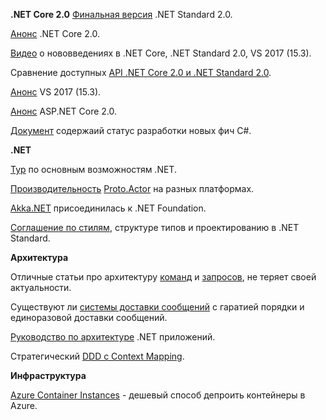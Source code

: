 **.NET Core 2.0**
[Финальная версия](https://github.com/dotnet/announcements/issues/24) .NET Standard 2.0.

[Анонс](https://blogs.msdn.microsoft.com/dotnet/2017/08/14/announcing-net-core-2-0/) .NET Core 2.0.

[Видео](https://channel9.msdn.com/Blogs/dotnet/NET-Core-20-Released/) о нововведениях в .NET Core, .NET Standard 2.0, VS 2017 (15.3).

Сравнение доступных [API .NET Core 2.0 и .NET Standard 2.0](https://github.com/dotnet/standard/blob/master/docs/comparisons/netstandard2.0_vs_netcoreapp2.0/README.md).

[Анонс](https://blogs.msdn.microsoft.com/visualstudio/2017/08/14/visual-studio-2017-version-15-3-released/) VS 2017 (15.3).

[Анонс](https://blogs.msdn.microsoft.com/webdev/2017/08/14/announcing-asp-net-core-2-0/) ASP.NET Core 2.0.

[Документ](https://github.com/dotnet/roslyn/blob/master/docs/Language%20Feature%20Status.md) содержаий статус разработки новых фич C#.

**.NET**

[Тур](https://docs.microsoft.com/en-us/dotnet/standard/tour) по основным возможностям .NET.

[Производительность](http://proto.actor/docs/performance) [Proto.Actor](http://proto.actor) на разных платформах.

[Akka.NET](https://petabridge.com/blog/akkdotnet-dotnet-foundation/) присоединилась к .NET Foundation.

[Соглашение по стилям](https://docs.microsoft.com/en-us/dotnet/standard/design-guidelines/), структуре типов и проектированию в .NET Standard.

**Архитектура**

Отличные статьи про архитектуру [команд](https://cuttingedge.it/blogs/steven/pivot/entry.php?id=91) и [запросов](https://cuttingedge.it/blogs/steven/pivot/entry.php?id=91), не теряет своей актуальности.

Существуют ли [системы доставки сообщений](https://sookocheff.com/post/messaging/dissecting-sqs-fifo-queues/) с гаратией порядки и единоразовой доставки сообщений. 

[Руководство по архитектуре](https://blogs.msdn.microsoft.com/dotnet/2017/07/26/the-new-net-application-architecture-guidance/) .NET приложений.

Стратегический [DDD с Context Mapping](https://www.infoq.com/articles/ddd-contextmapping).

**Инфраструктура**

[Azure Container Instances](https://azure.microsoft.com/en-us/services/container-instances/) - дешевый способ депроить контейнеры в Azure.

<script async src="//platform.twitter.com/widgets.js" charset="utf-8"></script>
